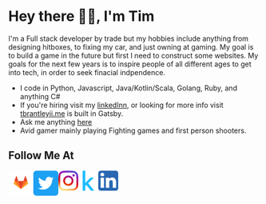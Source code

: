 # Hey there 👋🏾, I'm Tim

I'm a Full stack developer by trade but my hobbies include anything from designing hitboxes, to fixing my car, and just owning at gaming. My goal is to build a game in the future but first I need to construct some websites. My goals for the next few years is to inspire people of all different ages to get into tech, in order to seek finacial indpendence.

- I code in Python, Javascript, Java/Kotlin/Scala, Golang, Ruby, and anything C#
- If you're hiring visit my [linkedInn](https://www.linkedin.com/in/timothy-brantley-ii-22263228/), or looking for more info visit [tbrantleyii.me](https://tbrantleyii.me) is built in Gatsby.
- Ask me anything [here](https://github.com/theCompanyDream/theCompanyDream/issues)
- Avid gamer mainly playing Fighting games and first person shooters.

## Follow Me At

<a href="https://gitlab.com/theCompanyDream"> 
    <img width="50px" align="left" src="https://raw.githubusercontent.com/theCompanyDream/theCompanyDream/master/imgs/gitlab.png" />
</a>

<a href="https://twitter.com/thecompanydream?lang=en"> 
    <img width="50px" align="left" src="https://raw.githubusercontent.com/theCompanyDream/theCompanyDream/master/imgs/twitter.png" />
</a>

<a href="https://www.instagram.com/oxking8080/"> 
    <img width="40px" align="left" src="https://raw.githubusercontent.com/theCompanyDream/theCompanyDream/master/imgs/instagram.png" />
</a>

<a href="https://raw.githubusercontent.com/theCompanyDream/theCompanyDream/master/imgs/kaggle.svg">
    <img width="40px" align="left" src="https://raw.githubusercontent.com/theCompanyDream/theCompanyDream/master/imgs/kaggle.svg" />
</a>

<a href="https://www.linkedin.com/in/timothy-brantley-ii-22263228/"> 
    <img width="40px" align="left" src="https://raw.githubusercontent.com/theCompanyDream/theCompanyDream/master/imgs/linkedinn.png" />
</a>
